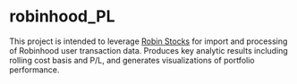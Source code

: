 
# robinhood_PL

This project is intended to leverage [Robin Stocks](https://github.com/jmfernandes/robin_stocks) for import and processing of Robinhood user transaction data. Produces key analytic results including rolling cost basis and P/L, and generates visualizations of portfolio performance. 

